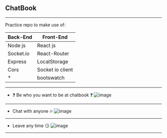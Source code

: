 ## ChatBook
---

Practice repo to make use of:
 
| Back-End   |Front-End   |
|----------  |----------- |
| Node js    | React js   |
| Socket.io  |React-Router|
| Express    |LocalStorage|
| Cors       |Socket io client|
|       *    |bootswatch   |


---
* :question: Be who you want to be at chatbook :question:
![image](https://user-images.githubusercontent.com/59577641/132244168-7433a22a-d6e4-4f89-b47c-f1644e618d94.png)

---

* Chat with anyone :fire:
![image](https://user-images.githubusercontent.com/59577641/132244320-ce218413-0370-4a24-b748-0abe93d5be79.png)

---
* Leave any time :smirk:
![image](https://user-images.githubusercontent.com/59577641/132244343-b3ee1486-aa73-4388-b69f-96da36f33534.png)
---





